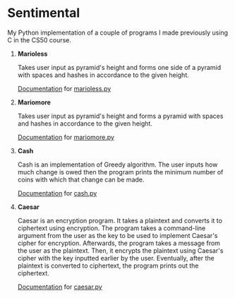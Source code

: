 # Sentimental
My Python implementation of a couple of programs I made previously using C in the CS50 course.

1. **Marioless**

   Takes user input as pyramid's height and forms one side of a pyramid with spaces and hashes in accordance to the given height. 


   [Documentation](https://docs.cs50.net/2019/x/psets/6/sentimental/mario/less/mario.html) for [marioless.py](https://github.com/emilyd17/sentimental/blob/master/sentimental/marioless.py)
   
   
2. **Mariomore**

   Takes user input as pyramid's height and forms a pyramid with spaces and hashes in accordance to the given height.


   [Documentation](https://docs.cs50.net/2019/x/psets/6/sentimental/mario/more/mario.html) for [mariomore.py](https://github.com/emilyd17/sentimental/blob/master/sentimental/mariomore.py)
   
   
3. **Cash**

   Cash is an implementation of Greedy algorithm. The user inputs how much change is owed then the program prints the minimum number of coins with which that change can be made.
   
   
   [Documentation](https://docs.cs50.net/2019/x/psets/6/sentimental/cash/cash.html) for [cash.py](https://github.com/emilyd17/sentimental/blob/master/sentimental/cash.py)
   
   
4. **Caesar**

   Caesar is an encryption program. It takes a plaintext and converts it to ciphertext using encryption. The program takes a command-line argument from the user as the key to be used to implement Caesar's cipher for encryption. Afterwards, the program takes a message from the user as the plaintext. Then, it encrypts the plaintext using Caesar's cipher with the key inputted earlier by the user. Eventually, after the plaintext is converted to ciphertext, the program prints out the ciphertext.
   
   [Documentation](https://docs.cs50.net/2019/x/psets/6/sentimental/caesar/caesar.html) for [caesar.py](https://github.com/emilyd17/sentimental/blob/master/sentimental/caesar.py)
